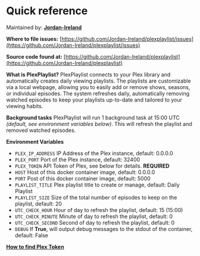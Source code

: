 # Quick reference

Maintained by: [**Jordan-Ireland**](https://github.com/Jordan-Ireland)

**Where to file issues:** [https://github.com/Jordan-Ireland/plexplaylist/issues](https://github.com/Jordan-Ireland/plexplaylist/issues)

**Source code found at:** [https://github.com/Jordan-Ireland/plexplaylist](https://github.com/Jordan-Ireland/plexplaylist)

**What is PlexPlaylist?**
PlexPlaylist connects to your Plex library and automatically creates daily viewing playlists. The playlists are customizable via a local webpage, allowing you to easily add or remove shows, seasons, or individual episodes. The system refreshes daily, automatically removing watched episodes to keep your playlists up-to-date and tailored to your viewing habits.

**Background tasks**
PlexPlaylist will run 1 background task at 15:00 UTC *(default, see environment variables below)*. This will refresh the playlist and removed watched episodes.

**Environment Variables**
- `PLEX_IP_ADDRESS` IP Address of the Plex instance, default: 0.0.0.0
- `PLEX_PORT` Port of the Plex instance, default: 32400
- `PLEX_TOKEN` API Token of Plex, see below for details. **REQUIRED**
- `HOST` Host of this docker container image, default: 0.0.0.0
- `PORT` Post of this docker container image, default: 5000
- `PLAYLIST_TITLE` Plex playlist title to create or manage, default: Daily Playlist
- `PLAYLIST_SIZE` Size of the total number of episodes to keep on the playlist, default: 20
- `UTC_CHECK_HOUR` Hour of day to refresh the playlist, default: 15 (15:00)
- `UTC_CHECK_MINUTE` Minute of day to refresh the playlist, default: 0
- `UTC_CHECK_SECOND` Second of day to refresh the playlist, default: 0
- `DEBUG` If **True**, will output debug messages to the stdout of the container, default: False

[**How to find Plex Token**](https://support.plex.tv/articles/204059436-finding-an-authentication-token-x-plex-token/)

